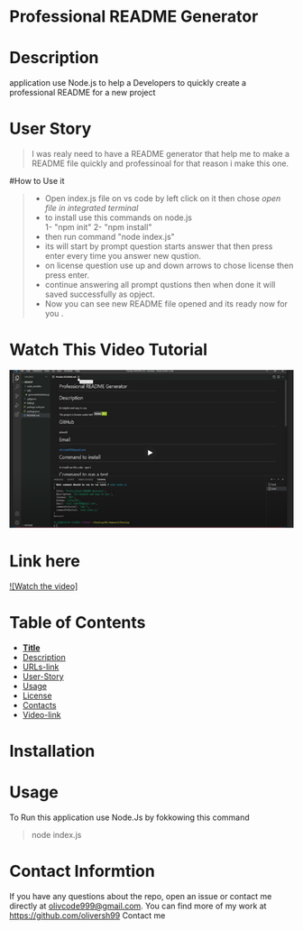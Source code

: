 # Professional README Generator 


# Description
application use Node.js to help a Developers to  quickly create a professional README for a new project

# User Story

>I  was realy need to have a README generator that help me to make a README file quickly and professinoal for that reason i make this one.

#How to Use it
>- Open index.js file on vs code by left click on it then chose *open file in integrated terminal*
>- to install use this commands on node.js  
1- "npm init"
2- "npm install"
>- then run command "node index.js"
>- its will start by prompt question starts answer that then press enter every time you answer new qustion. 
>- on license question use up and down arrows to chose license then press enter.
>- continue answering all prompt qustions then when done it will saved successfully as opject.
>-  Now you can see new README file opened and its ready now for you . 


# Watch This Video  Tutorial
<img src ="Develop\video\Screenshot (25).png" width="580" height="280">


# Link here
[![Watch the video]](https://drive.google.com/file/d/1Xum0eZsTuIBlqw71y9PE4IbtJWzUWmg5/view)




# Table of Contents

- **[Title](#Title)**
- [Description](#Description)
- [URLs-link](#URLs-link)
- [User-Story](#User-Story)
- [Usage](#Usage)
- [License](#License)
- [Contacts](#Contacts)
- [Video-link](https://drive.google.com/file/d/1-bos4ZH6MZ-YTN2tkZcTfPQNoNPAcIFU/view?usp=sharing)

# Installation

# Usage 
To Run this application use Node.Js by fokkowing this command 

>node index.js

# Contact Informtion
If you have any questions about the repo, open an issue or contact me directly at olivcode999@gmail.com. You can find more of my work at https://github.com/oliversh99
Contact me 
